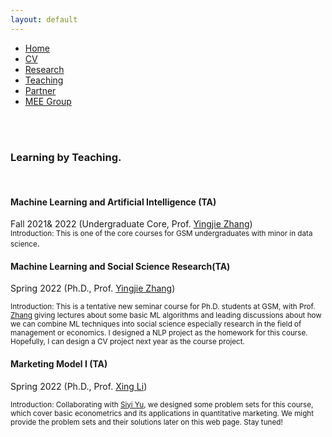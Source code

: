 ```yaml
---
layout: default
---  
```

 
 <ul>
 <li><a href="./">Home</a></li>
 <li><a href="./assets/files/CV.pdf">CV</a></li>
 <li><a href="./research.html">Research</a></li>
 <li><a href="./teaching.html">Teaching</a></li>
 <li><a href="https://siyiyu.com">Partner</a></li>
 <li><a href="https://sites.google.com/view/quantmkt/home">MEE Group</a></li>
 </ul>

<br>
<br>

<div>
<h3>Learning by Teaching.</h3>
<br>
 
<p><h4>Machine Learning and Artificial Intelligence (TA) </h4>
Fall 2021& 2022 (Undergraduate Core, Prof. <a href= "https://sites.google.com/view/yingjiezhang/home">Yingjie Zhang</a>)<br>
<small>Introduction: This is one of the core courses for GSM undergraduates with minor in data science</small>.
 </p>

<p><h4>Machine Learning and Social Science Research(TA)</h4>
Spring 2022 (Ph.D., Prof. <a href= "https://sites.google.com/view/yingjiezhang/home">Yingjie Zhang</a>)<br>

<small>Introduction: This is a tentative new seminar course for Ph.D. students at GSM, with Prof. <a href= "https://sites.google.com/view/yingjiezhang/home">Zhang</a> giving lectures about some basic ML algorithms and leading discussions about how we can combine ML techniques into social science especially research in the field of management or economics. I designed a NLP project as the homework for this course. Hopefully, I can design a CV project next year as the course project.</small>
</p>

<p><h4>Marketing Model I (TA)</h4>
Spring 2022 (Ph.D., Prof. <a href= "https://en.gsm.pku.edu.cn/conjsxq.jsp?urltype=tree.TreeTempUrl&wbtreeid=1099&user_id=xingli">Xing Li</a>)<br>

<small>Introduction: Collaborating with <a href = "https://siyiyu.com">Siyi Yu</a>, we designed some problem sets for this course, which cover basic econometrics and its applications in quantitative marketing. We might provide the problem sets and their solutions later on this web page. Stay tuned!</small>
</p>
 

</div>

